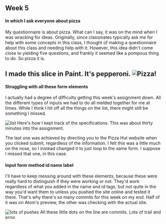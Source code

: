 ## Week 5

#### In which I ask everyone about pizza

My questionnaire is about pizza. What can I say, it was on the mind when I was wracking for ideas. Originally, since classmates typically ask me for help with some concepts in this class, I thought of making a questionnaire about this class and needing help with it. However, this idea didn't come close to yielding five questions, and frankly it seemed like a pompous thing to do. So pizza it is.

I made this slice in Paint. It's pepperoni.
![Pizza!](http://stephenround.github.io/341-work/week-05-hw/imgs/pizzaleft.png)
---
#### Struggling with all these form elements

I actually had a degree of difficulty getting this week's assignment down. All the different types of inputs we had to do all melded together for me at times. While I think I hit off all the things on the list, there might still be something I missed.

![list](http://stephenround.github.io/341-work/week-05-hw/imgs/prog1.png)
Here's how I kept track of the specifications. This was about thirty minutes into the assignment.

The last one was achieved by directing you to the Pizza Hut website when you clicked submit, regardless of the information. I felt this was a little much on the nose, so I instead changed it to just loop to the same form. I suppose I missed that one, in this case.

#### Input form method id name label

I'll have to keep messing around with these elements, because these were really hard to distinguish if they were working or not. They'd work regardless of what you added in the name and id tags, but not quite in the way you'd want them to unless you pushed the site online and tested it there. That's why there's so many commits for this week on my end. Half of it was on Atom's preview, the other was checking with the actual site.

![lots of pushes](https://stephenround.github.io/341-work/week-05-hw/imgs/prog2.png)
All these little dots on the line are commits. Lots of trail and error.
